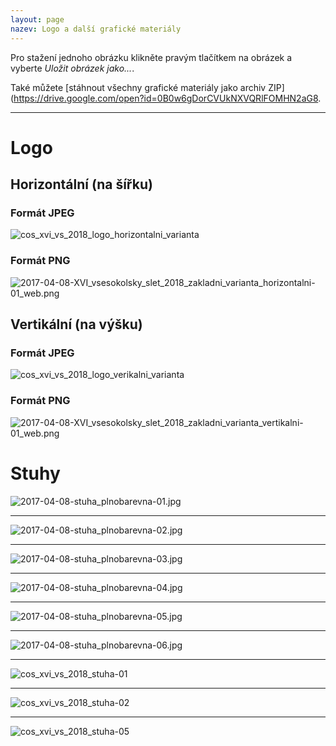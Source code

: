 ```yaml
---
layout: page
nazev: Logo a další grafické materiály
---
```


Pro stažení jednoho obrázku klikněte pravým tlačítkem na obrázek a vyberte _Uložit obrázek jako..._.

Také můžete [stáhnout všechny grafické materiály jako archiv ZIP](https://drive.google.com/open?id=0B0w6gDorCVUkNXVQRlFOMHN2aG8.


---

# Logo

## Horizontální (na šířku)

### Formát JPEG

![cos_xvi_vs_2018_logo_horizontalni_varianta]({{relative}}/soubory/cos_xvi_vs_2018_logo_horizontalni_varianta.jpg)

### Formát PNG

![2017-04-08-XVI_vsesokolsky_slet_2018_zakladni_varianta_horizontalni-01_web.png]({{relative}}/soubory/2017-04-08-XVI_vsesokolsky_slet_2018_zakladni_varianta_horizontalni-01_web.png)

## Vertikální (na výšku)

### Formát JPEG

![cos_xvi_vs_2018_logo_verikalni_varianta]({{relative}}/soubory/cos_xvi_vs_2018_logo_verikalni_varianta.jpg)

### Formát PNG

![2017-04-08-XVI_vsesokolsky_slet_2018_zakladni_varianta_vertikalni-01_web.png]({{relative}}/soubory/2017-04-08-XVI_vsesokolsky_slet_2018_zakladni_varianta_vertikalni-01_web.png)

# Stuhy

![2017-04-08-stuha_plnobarevna-01.jpg]({{relative}}/soubory/2017-04-08-stuha_plnobarevna-01.jpg)

---

![2017-04-08-stuha_plnobarevna-02.jpg]({{relative}}/soubory/2017-04-08-stuha_plnobarevna-02.jpg)

---

![2017-04-08-stuha_plnobarevna-03.jpg]({{relative}}/soubory/2017-04-08-stuha_plnobarevna-03.jpg)

---

![2017-04-08-stuha_plnobarevna-04.jpg]({{relative}}/soubory/2017-04-08-stuha_plnobarevna-04.jpg)

---

![2017-04-08-stuha_plnobarevna-05.jpg]({{relative}}/soubory/2017-04-08-stuha_plnobarevna-05.jpg)

---

![2017-04-08-stuha_plnobarevna-06.jpg]({{relative}}/soubory/2017-04-08-stuha_plnobarevna-06.jpg)

---

![cos_xvi_vs_2018_stuha-01]({{relative}}/soubory/cos_xvi_vs_2018_stuha-01.jpg)

---

![cos_xvi_vs_2018_stuha-02]({{relative}}/soubory/cos_xvi_vs_2018_stuha-02.jpg)

---

![cos_xvi_vs_2018_stuha-05]({{relative}}/soubory/cos_xvi_vs_2018_stuha-05.jpg)








